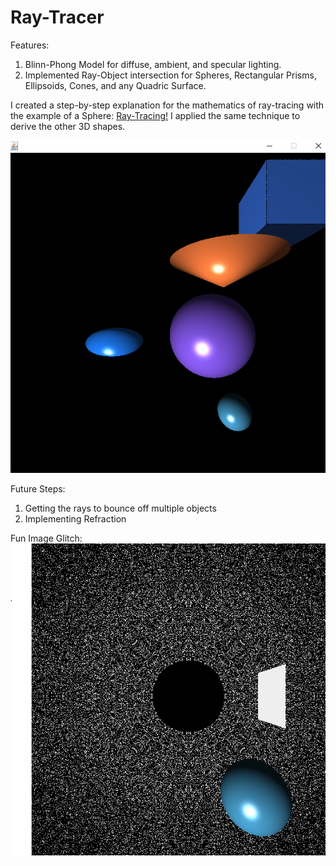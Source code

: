 # Ray-Tracer

Features:
1. Blinn-Phong Model for diffuse, ambient, and specular lighting.
2. Implemented Ray-Object intersection for Spheres, Rectangular Prisms, Ellipsoids, Cones, and any Quadric Surface.

I created a step-by-step explanation for the mathematics of ray-tracing with the example of a Sphere:
[Ray-Tracing!](https://docs.google.com/document/d/1pplt6SFhVEGGjcQi-_dVIWDbhQ6yXIRQTxh-nl3qr9U/edit?usp=sharing)
I applied the same technique to derive the other 3D shapes. 

![Image](ray_tracer.png)

Future Steps:
1. Getting the rays to bounce off multiple objects
2. Implementing Refraction

Fun Image Glitch:
![Glitch](Capture.PNG)
